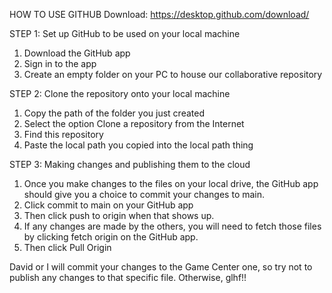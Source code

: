 HOW TO USE GITHUB
Download:
https://desktop.github.com/download/

STEP 1: Set up GitHub to be used on your local machine
  1. Download the GitHub app
  2. Sign in to the app
  3. Create an empty folder on your PC to house our collaborative repository


STEP 2: Clone the repository onto your local machine
  1. Copy the path of the folder you just created
  2. Select the option Clone a repository from the Internet
  3. Find this repository
  4. Paste the local path you copied into the local path thing

STEP 3: Making changes and publishing them to the cloud
  1. Once you make changes to the files on your local drive, the GitHub app should give you a choice to commit your changes to main.
  2. Click commit to main on your GitHub app
  3. Then click push to origin when that shows up.
  4. If any changes are made by the others, you will need to fetch those files by clicking fetch origin on the GitHub app.
  5. Then click Pull Origin


David or I will commit your changes to the Game Center one, so try not to publish any changes to that specific file.
Otherwise, glhf!!
